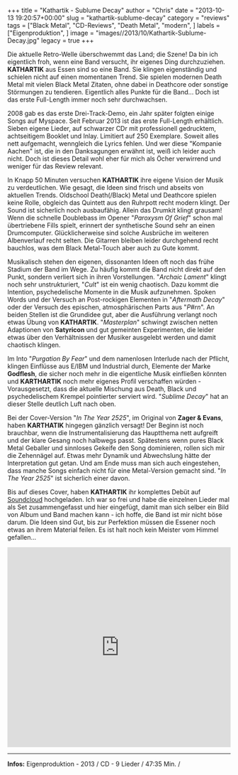 +++
title = "Kathartik - Sublume Decay"
author = "Chris"
date = "2013-10-13 19:20:57+00:00"
slug = "kathartik-sublume-decay"
category = "reviews"
tags = ["Black Metal", "CD-Reviews", "Death Metal", "modern", ]
labels = ["Eigenproduktion", ]
image = "images//2013/10/Kathartik-Sublume-Decay.jpg"
legacy = true
+++

Die aktuelle Retro-Welle überschwemmt das Land; die Szene! Da bin ich eigentlich froh, wenn eine Band versucht, ihr eigenes Ding durchzuziehen. **KATHARTIK** aus Essen sind so eine Band. Sie klingen eigenständig und schielen nicht auf einen momentanen Trend. Sie spielen modernen Death Metal mit vielen Black Metal Zitaten, ohne dabei in Deathcore oder sonstige Störmungen zu tendieren. Eigentlich alles Punkte für die Band... Doch ist das erste Full-Length immer noch sehr durchwachsen.

2008 gab es das erste Drei-Track-Demo, ein Jahr später folgten einige Songs auf Myspace. Seit Februar 2013 ist das erste Full-Length erhältlich. Sieben eigene Lieder, auf schwarzer CDr mit professionell gedrucktem, achtseitigem Booklet und Inlay. Limitiert auf 250 Exemplare. Soweit alles nett aufgemacht, wenngleich die Lyrics fehlen. Und wer diese "Kompanie Aachen" ist, die in den Danksagungen erwähnt ist, weiß ich leider auch nicht. Doch ist dieses Detail wohl eher für mich als Öcher verwirrend und weniger für das Review relevant.

In Knapp 50 Minuten versuchen **KATHARTIK** ihre eigene Vision der Musik zu verdeutlichen. Wie gesagt, die Ideen sind frisch und abseits von aktuellen Trends. Oldschool Death(/Black) Metal und Deathcore spielen keine Rolle, obgleich das Quintett aus den Ruhrpott recht modern klingt. Der Sound ist sicherlich noch ausbaufähig. Allein das Drumkit klingt grausam! Wenn die schnelle Doublebass im Opener "_Paroxysm Of Grief_" schon mal übertriebene Fills spielt, erinnert der synthetische Sound sehr an einen Drumcomputer. Glücklicherweise sind solche Ausbrüche im weiteren Albenverlauf recht selten. Die Gitarren bleiben leider durchgehend recht bauchlos, was dem Black Metal-Touch aber auch zu Gute kommt.

Musikalisch stehen den eigenen, dissonanten Ideen oft noch das frühe Stadium der Band im Wege. Zu häufig kommt die Band nicht direkt auf den Punkt, sondern verliert sich in ihren Vorstellungen. "_Archaic Lament_" klingt noch sehr unstrukturiert, "_Cult_" ist ein wenig chaotisch. Dazu kommt die Intention, psychedelische Momente in die Musik aufzunehmen. Spoken Words und der Versuch an Post-rockigen Elementen in "_Aftermath Decay_" oder der Versuch des epischen, atmosphärischen Parts aus "_P#rn_".  An beiden Stellen ist die Grundidee gut, aber die Ausführung verlangt noch etwas Übung von **KATHARTIK**.
"_Masterplan_" schwingt zwischen netten Adaptionen von **Satyricon** und gut gemeinten Experimenten, die leider etwas über den Verhältnissen der Musiker ausgelebt werden und damit chaotisch klingen.

Im Into "_Purgation By Fear_" und dem namenlosen Interlude nach der Pflicht, klingen Einflüsse aus E/IBM und Industrial durch, Elemente der Marke **Godflesh**, die sicher noch mehr in die eigentliche Musik einfließen könnten und **KARTHARTIK** noch mehr eigenes Profil verschaffen würden - Vorausgesetzt, dass die aktuelle Mischung aus Death, Black und psychedelischem Krempel pointierter serviert wird.  "_Sublime Decay_" hat an dieser Stelle deutlich Luft nach oben.

Bei der Cover-Version "_In The Year 2525_", im Original von **Zager & Evans**, haben **KARTHATIK** hingegen gänzlich versagt! Der Beginn ist noch brauchbar, wenn die Instrumentalisierung das Hauptthema nett aufgreift und der klare Gesang noch halbwegs passt. Spätestens wenn pures Black Metal Geballer und sinnloses Gekeife den Song dominieren, rollen sich mir die Zehennägel auf. Etwas mehr Dynamik und Abwechslung hätte der Interpretation gut getan. Und am Ende muss man sich auch eingestehen, dass manche Songs einfach nicht für eine Metal-Version gemacht sind. "_In The Year 2525_" ist sicherlich einer davon.

Bis auf dieses Cover, haben **KATHARTIK** ihr komplettes Debüt auf <a href="https://soundcloud.com/kathartik">Soundcloud</a> hochgeladen. Ich war so frei und habe die einzelnen Lieder mal als Set zusammengefasst und hier eingefügt, damit man sich selber ein Bild von Album und Band machen kann - ich hoffe, die Band ist mir nicht böse darum. Die Ideen sind Gut, bis zur Perfektion müssen die Essener noch etwas an ihrem Material feilen. Es ist halt noch kein Meister vom Himmel gefallen...

<iframe frameborder="no" height="450" scrolling="no" src="https://w.soundcloud.com/player/?url=http%3A%2F%2Fapi.soundcloud.com%2Fplaylists%2F12126120" width="100%"></iframe>



---
**Infos:**
Eigenproduktion - 2013 / 
CD - 9 Lieder / 47:35 Min. / 
